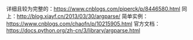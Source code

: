 
详细且较为完整的：https://www.cnblogs.com/piperck/p/8446580.html
同上：http://blog.xiayf.cn/2013/03/30/argparse/
简单实例：https://www.cnblogs.com/chaofn/p/10215905.html
官方文档：https://docs.python.org/zh-cn/3/library/argparse.html